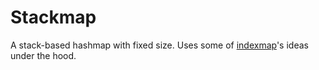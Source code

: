 # Stackmap

A stack-based hashmap with fixed size. Uses some of [indexmap](https://crates.io/crates/indexmap)'s ideas under the hood.